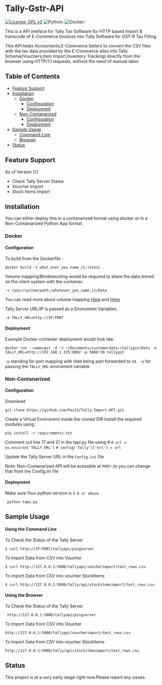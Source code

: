 Tally-Gstr-API
===========
[![License: GPL v3](https://img.shields.io/badge/License-GPLv3-blue.svg)](https://www.gnu.org/licenses/gpl-3.0)
![Python:](https://img.shields.io/badge/python-3.6%20%7C%203.7-green.svg)
![Docker:](https://img.shields.io/badge/docker%20build-passing-brightgreen.svg)

This is a API inteface for Tally Tax Software for HTTP based Import & transcode of E-Commerce Invoices into Tally Software for GST-R Tax Filling. 

This API helps Accountants,E-Commerce Sellers to convert the CSV files with the tax data provided by the E-Commerce sites into Tally Schema(Vouchers,Item Import,Inventory Tracking) directly from the browser using HTTP/1.1 requests, without the need of manual labor. 

Table of Contents
--------------------- 
 - [Feature Support](https://github.com/Pac23/Tally-Import-API/blob/master/README.md#feature-support)
 - [Installation](https://github.com/Pac23/Tally-Import-API/blob/master/README.md#installation)
	 - [Docker](https://github.com/Pac23/Tally-Import-API/blob/master/README.md#docker)
		 - [Configuration](https://github.com/Pac23/Tally-Import-API/blob/master/README.md#configuration)
		- [Deployment](https://github.com/Pac23/Tally-Import-API/blob/master/README.md#deployment)
	 - [Non-Contanarized](https://github.com/Pac23/Tally-Import-API/blob/master/README.md#non-contanarized)
		 - [Configuration](https://github.com/Pac23/Tally-Import-API/blob/master/README.md#configuration-1)
		 - [Deployment](https://github.com/Pac23/Tally-Import-API/blob/master/README.md#deployment)
 - [Sample Usage](https://github.com/Pac23/Tally-Import-API/blob/master/README.md#sample-usage)
 	- [Command-Line](https://github.com/Pac23/Tally-Import-API/blob/master/README.md#using-the-command-line)
	- [Browser](https://github.com/Pac23/Tally-Import-API/blob/master/README.md#using-the-browser)
 - [Status](https://github.com/Pac23/Tally-Import-API/blob/master/README.md#status) 
 
Feature Support
---------------------
As of Version 0.1 
 - Check Tally Server Status
 - Voucher Import
 - Stock Items Import
 
 Installation 
 -------------
 You can either deploy this in a contanarized format using docker or in a Non-Containarized Python App format. 

### Docker 
#### Configuration 
To build from the Dockerfile :

    docker build -t what_ever_you_name_it:latest .

Volume mapping/Bindmounting would be required to share the data stored on the client system with the container. 

    -v /your/system/path:/whatever_you_name_it/Data
You can read more about volume mapping [Here](https://www.digitalocean.com/community/tutorials/how-to-share-data-between-the-docker-container-and-the-host) and [Here](https://www.digitalocean.com/community/tutorials/how-to-share-data-between-docker-containers)

Tally Server URL/IP is passed as a Enviroment Variables.

    -e TALLY_URL=http://IP:PORT
#### Deployment
Example Docker container deployment would look like. 

    docker run --name=gst -d -v ~/Documents/customerdata:/tallygst/Data -e TALLY_URL=http://192.168.1.125:9002 -p 5000:50 tallygst 

 `-p` standing for port mapping with `5000` being port forwarded to `50` . 
 `-e` for passing the `TALLY_URL` enviroment variable 

### Non-Contanarized
#### Configuration 
Download 

    git clone https://github.com/Pac23/Tally-Import-API.git
Create a Virtual Enviroment inside the cloned DIR
Install the required modules using : 

    pip install -r requirements.txt 
Comment out line 17 and 21 in the tapi.py file using #
`# url = os.environ['TALLY_URL']`
`# config['Tally']['Url'] = url` 

Update the Tally Server URL in the `Config.ini` file

Note: Non-Contanarized API will be acessible at `PORT:50` you can change that from the Config.ini file 

#### Deployment 
Make sure Your python version is `3.6 or above` 
   

     python tapi.py

Sample Usage
----------------
#### Using the Command Line 

To Check the Status of the Tally Server

    $ curl http://IP:PORT/tallyapi/pingserver
 To Import Data from CSV into Voucher 
 

    $ curl http://127.0.0.1:5000/tallyapi/voucherimport/test_rows.csv

To import Data from CSV into voucher StockItems

    $ curl http://127.0.0.1:5000/tally/api/stockitemsimport/test_rows.csv

#### Using the Browser
To Check the Status of the Tally Server
   

     http://127.0.0.1:5000/tallyapi/pingserver

To Import Data from CSV into Voucher

    http://127.0.0.1:5000/tallyapi/voucherimport/test_rows.csv

To import Data from CSV into voucher StockItems

 `http://127.0.0.1:5000/tally/api/stockitemsimport/test_rows.csv`
    
Status
----------------
This project is at a very early stage right now.Please report any issues. 

